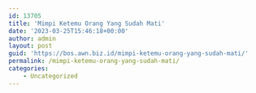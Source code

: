 ```yaml
---
id: 13705
title: 'Mimpi Ketemu Orang Yang Sudah Mati'
date: '2023-03-25T15:46:18+00:00'
author: admin
layout: post
guid: 'https://bos.awn.biz.id/mimpi-ketemu-orang-yang-sudah-mati/'
permalink: /mimpi-ketemu-orang-yang-sudah-mati/
categories:
    - Uncategorized
---
```



